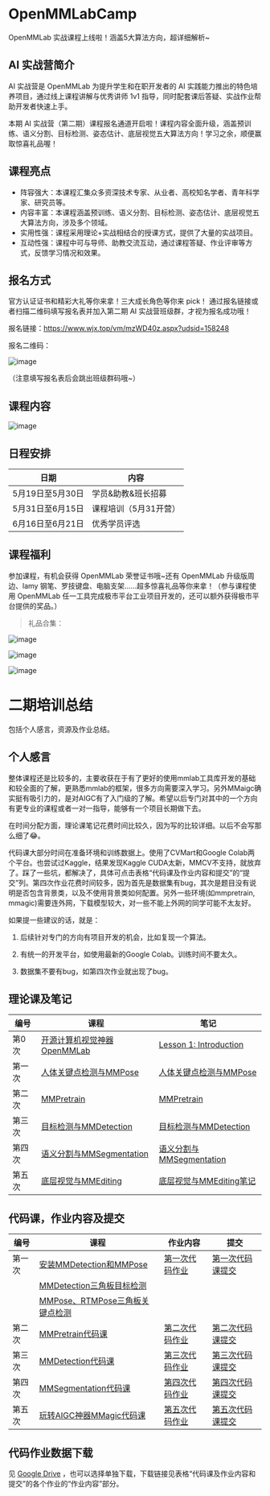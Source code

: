 # OpenMMLabCamp

OpenMMLab 实战课程上线啦！涵盖5大算法方向，超详细解析~

## AI 实战营简介

AI 实战营是 OpenMMLab 为提升学生和在职开发者的 AI 实践能力推出的特色培养项目，通过线上课程讲解与优秀讲师 1v1 指导，同时配套课后答疑、实战作业帮助开发者快速上手。

本期 AI 实战营（第二期）课程报名通道开启啦！课程内容全面升级，涵盖预训练、语义分割、目标检测、姿态估计、底层视觉五大算法方向！学习之余，顺便赢取惊喜礼品喔！

## 课程亮点

- 阵容强大：本课程汇集众多资深技术专家、从业者、高校知名学者、青年科学家、研究员等。
- 内容丰富：本课程涵盖预训练、语义分割、目标检测、姿态估计、底层视觉五大算法方向，涉及多个领域。
- 实用性强：课程采用理论+实战相结合的授课方式，提供了大量的实战项目。
- 互动性强：课程中可与导师、助教交流互动，通过课程答疑、作业评审等方式，反馈学习情况和效果。

## 报名方式

官方认证证书和精彩大礼等你来拿！三大成长角色等你来 pick！ 通过报名链接或者扫描二维码填写报名表并加入第二期 AI 实战营班级群，才视为报名成功哦！

报名链接：https://www.wjx.top/vm/mzWD40z.aspx?udsid=158248

报名二维码：

![image](https://github.com/open-mmlab/OpenMMLabCamp/assets/25839884/f120e095-c683-44b3-a858-cd78d7714bfb)

（注意填写报名表后会跳出班级群码哦~）


## 课程内容

![image](https://github.com/open-mmlab/OpenMMLabCamp/assets/25839884/6f9496a5-8fa3-4679-9650-51691d2cd315)

## 日程安排


日期          | 内容           |
| ----------- | ------------ |
| 5月19日至5月30日 | 学员&助教&班长招募   |
| 5月31日至6月15日 | 课程培训（5月31开营） |
| 6月16日至6月21日 | 优秀学员评选

## 课程福利

参加课程，有机会获得 OpenMMLab 荣誉证书哦~还有 OpenMMLab 升级版周边、lamy 钢笔、罗技键盘、电脑支架......超多惊喜礼品等你来拿！（参与课程使用 OpenMMLab 任一工具完成极市平台工业项目开发的，还可以额外获得极市平台提供的奖品。）

> 礼品合集：

![image](https://github.com/open-mmlab/OpenMMLabCamp/assets/25839884/b966859a-7229-4b83-aa4d-22f042bf10a8)

![image](https://github.com/open-mmlab/OpenMMLabCamp/assets/25839884/43f380ed-4cf6-437c-93e9-728b2447d80b)

![image](https://github.com/open-mmlab/OpenMMLabCamp/assets/25839884/53621939-5853-493c-8ddc-b38e4e20d309)





# 二期培训总结

包括个人感言，资源及作业总结。

## 个人感言

整体课程还是比较多的，主要收获在于有了更好的使用mmlab工具库开发的基础和较全面的了解，更熟悉mmlab的框架，很多方向需要深入学习。另外MMaigc确实挺有吸引力的，是对AIGC有了入门级的了解。希望以后专门对其中的一个方向有更专业的课程或者一对一指导，能够有一个项目长期做下去。

在时间分配方面，理论课笔记花费时间比较久，因为写的比较详细。以后不会写那么细了:joy:。

代码课大部分时间在准备环境和训练数据上。使用了CVMart和Google Colab两个平台。也尝试过Kaggle，结果发现Kaggle CUDA太新，MMCV不支持，就放弃了。踩了一些坑，都解决了，具体可点击表格“代码课及作业内容和提交”的“提交”列。第四次作业花费时间较多，因为首先是数据集有bug，其次是题目没有说明是否包含背景类，以及不使用背景类如何配置。另外一些环境(如mmpretrain, mmagic)需要连外网，下载模型较大，对一些不能上外网的同学可能不太友好。

如果提一些建议的话，就是： 

1. 后续针对专门的方向有项目开发的机会，比如复现一个算法。

2. 有统一的开发平台，如使用最新的Google Colab。训练时间不要太久。
3. 数据集不要有bug，如第四次作业就出现了bug。



## 理论课及笔记

| 编号   | 课程                                                         | 笔记                                                         |
| ------ | ------------------------------------------------------------ | ------------------------------------------------------------ |
| 第0次  | [开源计算机视觉神器OpenMMLab](https://www.bilibili.com/video/BV1js4y1i72P/?spm_id_from=333.788&vd_source=cb9b9a034f5bef733c79a7ccc4714e52) | [Lesson 1: Introduction](https://bbs.csdn.net/topics/615668381?utm_source=bbs_home_page_6) |
| 第一次 | [人体关键点检测与MMPose](https://www.bilibili.com/video/BV1kk4y1L7Xb/?spm_id_from=333.999.0.0&vd_source=357ecabf829bae4a793fa45fb329fff0) | [人体关键点检测与MMPose](https://bbs.csdn.net/topics/615701751?utm_source=bbs_home_page_6) |
| 第二次 | [MMPretrain](https://www.bilibili.com/video/BV1PN411y7C1/?spm_id_from=333.788&vd_source=cb9b9a034f5bef733c79a7ccc4714e52) | [MMPretrain](https://bbs.csdn.net/topics/615839161?utm_source=bbs_home_page_6) |
| 第三次 | [目标检测与MMDetection](https://www.bilibili.com/video/BV1Ak4y1p7W9/?spm_id_from=333.788&vd_source=cb9b9a034f5bef733c79a7ccc4714e52) | [目标检测与MMDetection](https://bbs.csdn.net/topics/615882487?utm_source=bbs_home_page_6) |
| 第四次 | [语义分割与MMSegmentation](https://www.bilibili.com/video/BV1gV4y1m74P/) | [语义分割与MMSegmentation](https://bbs.csdn.net/topics/615921026?utm_source=bbs_home_page_6) |
| 第五次 | [底层视觉与MMEditing](https://www.bilibili.com/video/BV1hu4y1o7jU/?spm_id_from=333.999.0.0&vd_source=cb9b9a034f5bef733c79a7ccc4714e52) | [底层视觉与MMEditing笔记](https://bbs.csdn.net/topics/616007857?utm_source=bbs_home_page_6) |



## 代码课，作业内容及提交

| 编号   | 课程                                                         | 作业内容                                                     | 提交                                                         |
| ------ | ------------------------------------------------------------ | ------------------------------------------------------------ | ------------------------------------------------------------ |
| 第一次 | [安装MMDetection和MMPose](https://www.bilibili.com/video/BV1Pa4y1g7N7) | [第一次代码作业](https://github.com/open-mmlab/OpenMMLabCamp/issues/83) | [第一次代码课提交](<./AI 实战营第 2 期/homework1_mmpose.md>) |
|        | [MMDetection三角板目标检测](https://www.bilibili.com/video/BV1Lm4y1879K) |                                                              |                                                              |
|        | [MMPose、RTMPose三角板关键点检测](https://www.bilibili.com/video/BV12a4y1u7sd) |                                                              |                                                              |
| 第二次 | [MMPretrain代码课](https://www.bilibili.com/video/BV1Ju4y1Z7ZE/?spm_id_from=333.999.0.0) | [第二次代码作业](https://github.com/open-mmlab/OpenMMLabCamp/issues/118) | [第二次代码课提交](<./AI 实战营第 2 期/homework2_mmpretrain.md>) |
| 第三次 | [MMDetection代码课](https://www.bilibili.com/video/BV1Tm4y1q7fy/?spm_id_from=333.788&vd_source=cb9b9a034f5bef733c79a7ccc4714e52) | [第三次代码作业](https://github.com/open-mmlab/OpenMMLabCamp/issues/137) | [第三次代码课提交](<./AI 实战营第 2 期/homework3_mmdetection.md>) |
| 第四次 | [MMSegmentation代码课](https://www.bilibili.com/video/BV1uh411T73q/?spm_id_from=333.999.0.0) | [第四次代码作业](https://github.com/open-mmlab/OpenMMLabCamp/issues/395) | [第四次代码课提交](<./AI 实战营第 2 期/homework4_mmsegmentation.md>) |
| 第五次 | [玩转AIGC神器MMagic代码课](https://www.bilibili.com/video/BV1gM4y1n7vP/?spm_id_from=333.999.0.0&vd_source=cb9b9a034f5bef733c79a7ccc4714e52) | [第五次代码作业](https://github.com/open-mmlab/OpenMMLabCamp/issues/410) | [第五次代码课提交](<./AI 实战营第 2 期/homework5_mmagic.md>) |



## 代码作业数据下载

见 [Google Drive](https://drive.google.com/drive/folders/1TF-pVBjvsEcaNuLno73wJiT8yGbfZUFR?usp=drive_link) ，也可以选择单独下载，下载链接见表格“代码课及作业内容和提交”的各个作业的“作业内容”部分。
